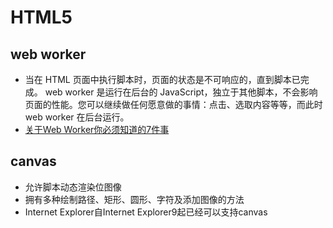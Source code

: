 # HTML5

## web worker
- 当在 HTML 页面中执行脚本时，页面的状态是不可响应的，直到脚本已完成。 web worker 是运行在后台的 JavaScript，独立于其他脚本，不会影响页面的性能。您可以继续做任何愿意做的事情：点击、选取内容等等，而此时 web worker 在后台运行。
- [关于Web Worker你必须知道的7件事](http://blog.csdn.net/dojotoolkit/article/details/25030289)

## canvas
- 允许脚本动态渲染位图像
- 拥有多种绘制路径、矩形、圆形、字符及添加图像的方法
- Internet Explorer自Internet Explorer9起已经可以支持canvas
